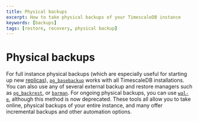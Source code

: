 ```yaml
---
title: Physical backups
excerpt: How to take physical backups of your TimescaleDB instance
keywords: [backups]
tags: [restore, recovery, physical backup]
---
```


# Physical backups

For full instance physical backups (which are especially useful for starting up
new [replicas][replication-tutorial]), [`pg_basebackup`][postgres-pg_basebackup]
works with all TimescaleDB installations. You can also use any of several
external backup and restore managers such as [`pg_backrest`][pg-backrest], or [`barman`][pg-barman]. For ongoing physical backups, you can use
[`wal-e`][wale], although this method is now deprecated. These tools all allow
you to take online, physical backups of your entire instance, and many offer
incremental backups and other automation options.

[pg-backrest]: https://pgbackrest.org/
[pg-barman]: https://www.pgbarman.org/
[postgres-pg_basebackup]: https://www.postgresql.org/docs/current/app-pgbasebackup.html
[replication-tutorial]: /timescaledb/:currentVersion:/how-to-guides/replication-and-ha/
[wale]: /timescaledb/:currentVersion:/how-to-guides/backup-and-restore/docker-and-wale/
